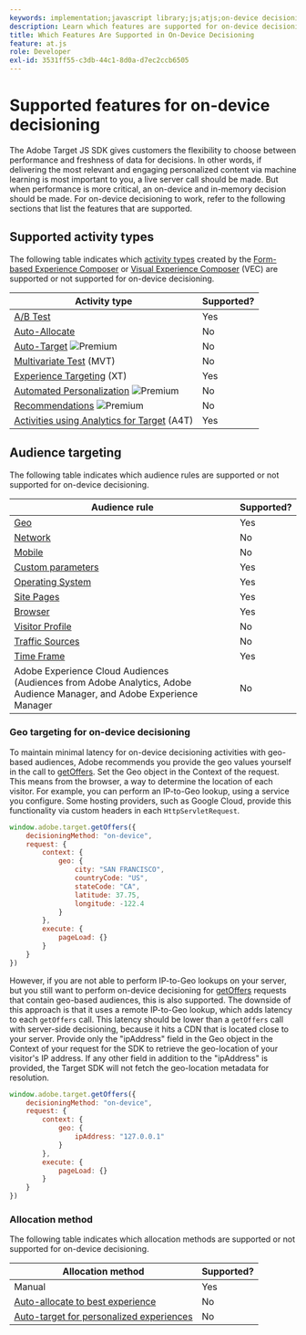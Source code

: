 ```yaml
---
keywords: implementation;javascript library;js;atjs;on-device decisioning;on device decisioning;supported features
description: Learn which features are supported for on-device decisioning.
title: Which Features Are Supported in On-Device Decisioning
feature: at.js
role: Developer
exl-id: 3531ff55-c3db-44c1-8d0a-d7ec2ccb6505
---
```

# Supported features for on-device decisioning

The Adobe Target JS SDK gives customers the flexibility to choose between performance and freshness of data for decisions. In other words, if delivering the most relevant and engaging personalized content via machine learning is most important to you, a live server call should be made. But when performance is more critical, an on-device and in-memory decision should be made. For on-device decisioning to work, refer to the following sections that list the features that are supported.

## Supported activity types

The following table indicates which [activity types](/help/main/c-activities/target-activities-guide.md) created by the [Form-based Experience Composer](/help/main/c-experiences/form-experience-composer.md) or [Visual Experience Composer](/help/main/c-experiences/c-visual-experience-composer/visual-experience-composer.md) (VEC) are supported or not supported for on-device decisioning.

|Activity type|Supported?|
| --- | --- |
|[A/B Test](/help/main/c-activities/t-test-ab/test-ab.md)|Yes|
|[Auto-Allocate](/help/main/c-activities/automated-traffic-allocation/automated-traffic-allocation.md)|No|
|[Auto-Target](/help/main/c-activities/auto-target/auto-target-to-optimize.md) ![Premium](/help/main/assets/premium.png)|No|
|[Multivariate Test](/help/main/c-activities/c-multivariate-testing/multivariate-testing.md) (MVT)|No|
|[Experience Targeting](/help/main/c-activities/t-experience-target/experience-target.md) (XT)|Yes|
|[Automated Personalization](/help/main/c-activities/t-automated-personalization/automated-personalization.md) ![Premium](/help/main/assets/premium.png)|No|
|[Recommendations](/help/main/c-recommendations/recommendations.md) ![Premium](/help/main/assets/premium.png)|No|
|[Activities using Analytics for Target](/help/main/c-integrating-target-with-mac/a4t/a4t.md) (A4T)|Yes|

## Audience targeting

The following table indicates which audience rules are supported or not supported for on-device decisioning. 

|Audience rule|Supported?|
| --- | --- |
|[Geo](/help/main/c-target/c-audiences/c-target-rules/geo.md)|Yes|
|[Network](/help/main/c-target/c-audiences/c-target-rules/network.md)|No|
|[Mobile](/help/main/c-target/c-audiences/c-target-rules/mobile.md)|No|
|[Custom parameters](/help/main/c-target/c-audiences/c-target-rules/custom-parameters.md)|Yes|
|[Operating System](/help/main/c-target/c-audiences/c-target-rules/operating-system.md)|Yes|
|[Site Pages](/help/main/c-target/c-audiences/c-target-rules/site-pages.md)|Yes|
|[Browser](/help/main/c-target/c-audiences/c-target-rules/browser.md)|Yes|
|[Visitor Profile](/help/main/c-target/c-audiences/c-target-rules/visitor-profile.md)|No|
|[Traffic Sources](/help/main/c-target/c-audiences/c-target-rules/traffic-sources.md)|No|
|[Time Frame](/help/main/c-target/c-audiences/c-target-rules/time-frame.md)|Yes|
|Adobe Experience Cloud Audiences<br />(Audiences from Adobe Analytics, Adobe Audience Manager, and Adobe Experience Manager|No|

### Geo targeting for on-device decisioning

To maintain minimal latency for on-device decisioning activities with geo-based audiences, Adobe recommends you provide the geo values yourself in the call to [getOffers](/help/c-implementing-target/c-implementing-target-for-client-side-web/adobe-target-getoffers-atjs-2.md). Set the Geo object in the Context of the request. This means from the browser, a way to determine the location of each visitor. For example, you can perform an IP-to-Geo lookup, using a service you configure. Some hosting providers, such as Google Cloud, provide this functionality via custom headers in each `HttpServletRequest`.

```javascript
window.adobe.target.getOffers({ 
	decisioningMethod: "on-device", 
	request: { 
		context: { 
			geo: { 
				city: "SAN FRANCISCO", 
				countryCode: "US", 
				stateCode: "CA", 
				latitude: 37.75, 
				longitude: -122.4 
			} 
		}, 
		execute: { 
			pageLoad: {} 
		} 
	} 
})
```

However, if you are not able to perform IP-to-Geo lookups on your server, but you still want to perform on-device decisioning for [getOffers](/help/c-implementing-target/c-implementing-target-for-client-side-web/adobe-target-getoffers-atjs-2.md) requests that contain geo-based audiences, this is also supported. The downside of this approach is that it uses a remote IP-to-Geo lookup, which adds latency to each `getOffers` call. This latency should be lower than a `getOffers` call with server-side decisioning, because it hits a CDN that is located close to your server. Provide only the "ipAddress" field in the Geo object in the Context of your request for the SDK to retrieve the geo-location of your visitor's IP address. If any other field in addition to the "ipAddress" is provided, the Target SDK will not fetch the geo-location metadata for resolution.

```javascript
window.adobe.target.getOffers({ 
	decisioningMethod: "on-device", 
	request: { 
		context: { 
			geo: { 
				ipAddress: "127.0.0.1" 
			} 
		}, 
		execute: { 
			pageLoad: {} 
		} 
	} 
})
```

### Allocation method

The following table indicates which allocation methods are supported or not supported for on-device decisioning.

|Allocation method|Supported?|
| --- | --- |
|Manual|Yes|
|[Auto-allocate to best experience](/help/main/c-activities/automated-traffic-allocation/automated-traffic-allocation.md)|No|
|[Auto-target for personalized experiences](/help/main/c-activities/auto-target/auto-target-to-optimize.md)|No|
